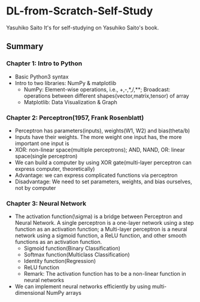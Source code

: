# DL-from-Scratch-Self-Study
Yasuhiko Saito
It's for self-studying on Yasuhiko Saito's book.

## Summary

### Chapter 1: Intro to Python

* Basic Python3 syntax
* Intro to two libraries: NumPy & matplotlib
  * NumPy: Element-wise operations, i.e., +,-,*,/,**; Broadcast: operations between different shapes(vector,matrix,tensor) of array
  * Matplotlib: Data Visualization & Graph

### Chapter 2: Perceptron(1957, Frank Rosenblatt)

* Perceptron has parameters(inputs), weights(W1, W2) and bias(theta/b)
* Inputs have their weights. The more weight one input has, the more important one input is
* XOR: non-linear space(multiple perceptrons); AND, NAND, OR: linear space(single perceptron)
* We can build a computer by using XOR gate(multi-layer perceptron can express computer, theoretically)
* Advantage: we can express complicated functions via perceptron
* Disadvantage: We need to set parameters, weights, and bias ourselves, not by computer

### Chapter 3: Neural Network

* The activation function(\sigma) is a bridge between Perceptron and Neural Network. A single perceptron is a one-layer network using a step function as an activation function; a Multi-layer perceptron is a neural network using a sigmoid function, a ReLU function, and other smooth functions as an activation function.
  * Sigmoid function(Binary Classification)
  * Softmax function(Multiclass Classification)
  * Identity function(Regression)
  * ReLU function
  * Remark: The activation function has to be a non-linear function in neural networks
* We can implement neural networks efficiently by using multi-dimensional NumPy arrays
  
